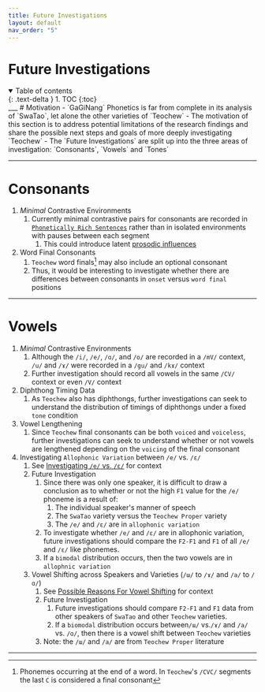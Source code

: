 ```yaml
---
title: Future Investigations
layout: default
nav_order: "5"
---
```

# Future Investigations

<details open markdown="block">
  <summary>
    Table of contents
  </summary>
  {: .text-delta }
1. TOC
{:toc}
</details>
___
# Motivation
- `GaGiNang` Phonetics is far from complete in its analysis of `SwaTao`, let alone the other varieties of `Teochew`
- The motivation of this section is to address potential limitations of the research findings and share the possible next steps and goals of more deeply investigating `Teochew` 
- The `Future Investigations` are split up into the three areas of investigation: `Consonants`, `Vowels` and `Tones`

____
# Consonants
1. *Minimal* Contrastive Environments
	1. Currently minimal contrastive pairs for consonants are recorded in [`Phonetically Rich Sentences`] rather than in isolated environments with pauses between each segment
		1. This could introduce latent [prosodic influences] 
2. Word Final Consonants
	1. `Teochew` word finals[^1] may also include an optional consonant
	2. Thus, it would be interesting to investigate whether there are differences between consonants in `onset` versus `word final` positions

___
# Vowels
1. *Minimal* Contrastive Environments
	1. Although the `/i/`, `/e/`, `/ɑ/`, and `/o/` are recorded in a `/mV/` context, `/u/` and `/ɤ/` were recorded in a `/gu/` and `/kɤ/` context
	2. Further investigation should record all vowels in the same `/CV/` context or even `/V/` context
2. Diphthong Timing Data
	1. As `Teochew` also has diphthongs, further investigations can seek to understand the distribution of timings of diphthongs under a fixed `tone` condition
3. Vowel Lengthening
	1. Since `Teochew` final consonants can be both `voiced` and `voiceless`, further investigations can seek to understand whether or not vowels are lengthened depending on the `voicing` of the final consonant
4. Investigating `Allophonic Variation` between `/e/` vs. `/ɛ/`
	1. See [Investigating `/e/` vs. `/ɛ/`] for context
	2. Future Investigation
		1. Since there was only one speaker, it is difficult to draw a conclusion as to whether or not the high `F1` value for the `/e/` phoneme is a result of:
			1. The individual speaker's manner of speech
			2. The `SwaTao` variety versus the `Teochew Proper` variety
			3. The `/e/` and `/ɛ/` are in `allophonic variation`
		2. To investigate whether `/e/` and `/ɛ/` are in allophonic variation, future investigations should compare the `F2-F1` and `F1` of all `/e/` and `/ɛ/` like phonemes. 
		3. If a `bimodal` distribution occurs, then the two vowels are in `allophnic variation`
	3. Vowel Shifting across Speakers and Varieties (`/ɯ/` to `/ɤ/` and `/a/` to `/ɑ/`)
		1. See [Possible Reasons For Vowel Shifting] for context
		2. Future Investigation
			1. Future investigations should compare `F2-F1` and `F1` data from other speakers of `SwaTao` and other `Teochew` varieties.
			2. If a `biomodal` distribution occurs between`/ɯ/` vs.`/ɤ/` and `/a/` vs. `/ɑ/`, then there is a vowel shift between `Teochew` varieties
		3. Note: the `/ɯ/` and `/a/` are from `Teochew Proper` literature
___
[^1]:  Phonemes occurring at the end of a word. In `Teochew`'s `/CVC/` segments the last `C` is considered a final consonant

[`Phonetically Rich Sentences`]: Consonants.html
[prosodic influences]: https://en.wikipedia.org/wiki/Prosody_(linguistics)

[Investigating `/e/` vs. `/ɛ/`]: Vowels.html#investigating-e-vs-%C9%9B
[Possible Reasons For Vowel Shifting]: Vowels.html#possible-reasons-for-vowel-shifting